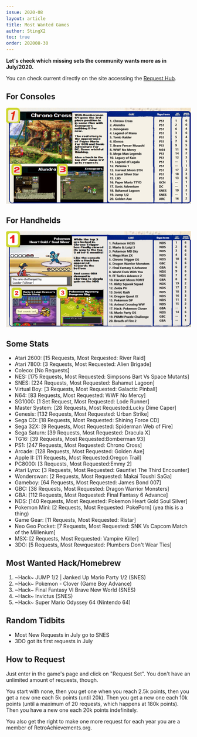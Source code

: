 ```yaml
---
issue: 2020-08
layout: article
title: Most Wanted Games
author: StingX2
toc: true
order: 202008-30
---
```


**Let's check which missing sets the community wants more as in July/2020.**

You can check current directly on the site accessing the [Request Hub](https://retroachievements.org/setRequestList.php).

## For Consoles

[![](./img/most-wanted-for-consoles.png)](./img/most-wanted-for-consoles.png)

## For Handhelds

[![](./img/most-wanted-for-handhelds.png)](./img/most-wanted-for-handhelds.png)

## Some Stats

- Atari 2600: [15 Requests, Most Requested: River Raid]
- Atari 7800: [3 Requests, Most Requested: Alien Brigade]
- Coleco: [No Requests]
- NES: [175 Requests, Most Requested: Simpsons Bart Vs Space Mutants]
- SNES:  [224 Requests, Most Requested: Bahamut Lagoon]
- Virtual Boy: [3 Requests, Most Requested: Galactic Pinball]
- N64: [83 Requests, Most Requested: WWF No Mercy]
- SG1000: [1 Set Request, Most Requested: Lode Runner]
- Master System: [28 Requests, Most Requested:Lucky Dime Caper]
- Genesis: [132 Requests, Most Requested: Urban Strike]
- Sega CD: [18 Requests, Most Requested: Shining Force CD]
- Sega 32X: [9 Requests, Most Requested: Spiderman Web of Fire]
- Sega Saturn: [39 Requests, Most Requested: Dracula X]
- TG16: [39 Requests, Most Requested:Bomberman 93]
- PS1: [247 Requests, Most Requested: Chrono Cross]
- Arcade: [128 Requests, Most Requested: Golden Axe]
- Apple II: [11 Requests, Most Requested:Oregon Trail]
- PC8000: [3 Requests, Most Requested:Emmy 2]
- Atari Lynx: [3 Requests, Most Requested: Gauntlet The Third Encounter]
- Wonderswan: [2 Requests, Most Requested: Makai Toushi SaGa]
- Gameboy: [64 Requests, Most Requested: James Bond 007]
- GBC: [38 Requests, Most Requested: Dragon Warrior Monsters]
- GBA: [112 Requests, Most Requested: Final Fantasy 6 Advance]
- NDS: [140 Requests, Most Requested: Pokemon Heart Gold Soul Silver]
- Pokemon Mini: [2 Requests, Most Requested: PokePorn] (yea this is a thing)
- Game Gear: [11 Requests, Most Requested: Ristar]
- Neo Geo Pocket: [7 Requests, Most Requested: SNK Vs Capcom Match of the Millenium]
- MSX: [2 Requests, Most Requested: Vampire Killer]
- 3DO: [5 Requests, Most Rewquested: Plumbers Don't Wear Ties]

## Most Wanted Hack/Homebrew

1. ~Hack~ JUMP 1/2 \| Janked Up Mario Party 1/2 (SNES)
2. ~Hack~ Pokemon - Clover (Game Boy Advance)
3. ~Hack~ Final Fantasy VI Brave New World (SNES)
4. ~Hack~ Invictus (SNES)
5. ~Hack~ Super Mario Odyssey 64 (Nintendo 64)

## Random Tidbits

- Most New Requests in July go to SNES
- 3DO got its first requests in July

## How to Request

Just enter in the game's page and click on "Request Set". You don't have an unlimited amount of requests, though.

You start with none, then you get one when you reach 2.5k points, then you get a new one each 5k points (until 20k). Then you get a new one each 10k points (until a maximum of 20 requests, which happens at 180k points). Then you have a new one each 20k points indefinitely.

You also get the right to make one more request for each year you are a member of RetroAchievements.org.
